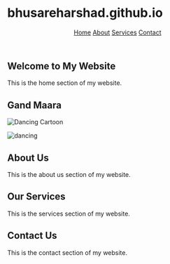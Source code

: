 # bhusareharshad.github.io
<!DOCTYPE html>
<html>
<head>
  <title>Harshad Bhusare</title>
  <link rel="stylesheet" type="text/css" href="styles.css">
</head>
<body>
  <header>
    <nav>
      <a href="#home">Home</a>
      <a href="#about">About</a>
      <a href="#services">Services</a>
      <a href="#contact">Contact</a>
    </nav>
  </header>

  <section id="home">
    <h1>Welcome to My Website</h1>
    <p>This is the home section of my website.</p>
  </section>
  
  <section id="home">
    <h1>Gand Maara</h1>
    <img src="dancing_cartoon.gif" alt="Dancing Cartoon">
  </section>
  
  ![dancing](https://user-images.githubusercontent.com/96343230/214791303-42f3e81c-b68e-409b-adc1-a3f89be83d21.gif)



  <section id="about" class="hidden">
    <h2>About Us</h2>
    <p>This is the about us section of my website.</p>
  </section>

  <section id="services" class="hidden">
    <h2>Our Services</h2>
    <p>This is the services section of my website.</p>
  </section>

  <section id="contact" class="hidden">
    <h2>Contact Us</h2>
    <p>This is the contact section of my website.</p>
  </section>
  
  <script src="script.js"></script>
</body>
</html>
